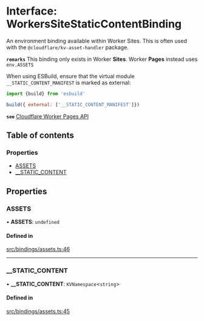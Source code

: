 # Interface: WorkersSiteStaticContentBinding

An environment binding available within Worker Sites.
This is often used with the `@cloudflare/kv-asset-handler` package.

**`remarks`** This binding only exists in Worker __Sites__.
Worker __Pages__ instead uses `env.ASSETS`

When using ESBuild, ensure that the virtual module `__STATIC_CONTENT_MANIFEST`
is marked as external:

```js
import {build} from 'esbuild'

build({ external: ['__STATIC_CONTENT_MANIFEST']})
```

**`see`** [Cloudflare Worker Pages API](https://developers.cloudflare.com/pages/platform/functions/#advanced-mode)

## Table of contents

### Properties

- [ASSETS](WorkersSiteStaticContentBinding.md#assets)
- [\_\_STATIC\_CONTENT](WorkersSiteStaticContentBinding.md#__static_content)

## Properties

### ASSETS

• **ASSETS**: `undefined`

#### Defined in

[src/bindings/assets.ts:46](https://github.com/nirrius/keywork/blob/3dc0058/packages/app/src/bindings/assets.ts#L46)

___

### \_\_STATIC\_CONTENT

• **\_\_STATIC\_CONTENT**: `KVNamespace`<`string`\>

#### Defined in

[src/bindings/assets.ts:45](https://github.com/nirrius/keywork/blob/3dc0058/packages/app/src/bindings/assets.ts#L45)
